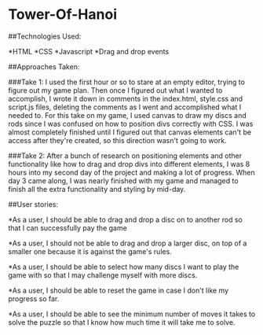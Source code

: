 # Tower-Of-Hanoi

##Technologies Used:

  *HTML
  *CSS
  *Javascript
  *Drag and drop events

##Approaches Taken:

###Take 1:
  I used the first hour or so to stare at an empty editor, trying to figure out my game plan. Then once I figured out what I wanted to accomplish, I wrote it down in comments in the index.html, style.css and script.js files, deleting the comments as I went and accomplished what I needed to. For this take on my game, I used canvas to draw my discs and rods since I was confused on how to position divs correctly with CSS. I was almost completely finished until I figured out that canvas elements can't be access after they're created, so this direction wasn't going to work.

###Take 2:
  After a bunch of research on positioning elements and other functionality like how to drag and drop divs into different elements, I was 8 hours into my second day of the project and making a lot of progress. When day 3 came along, I was nearly finished with my game and managed to finish all the extra functionality and styling by mid-day.

##User stories:

  *As a user, I should be able to drag and drop a disc on to another rod so that I can successfully pay the game

  *As a user, I should not be able to drag and drop a larger disc, on top of a smaller one because it is against the game's rules.

  *As a user, I should be able to select how many discs I want to play the game with so that I may challenge myself with more discs.

  *As a user, I should be able to reset the game in case I don't like my progress so far.
  
  *As a user, I should be able to see the minimum number of moves it takes to solve the puzzle so that I know how much time it will take me to solve.
